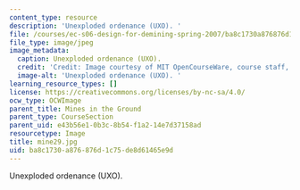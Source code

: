 ```yaml
---
content_type: resource
description: 'Unexploded ordenance (UXO). '
file: /courses/ec-s06-design-for-demining-spring-2007/ba8c1730a876876d1c75de8d61465e9d_mine29.jpg
file_type: image/jpeg
image_metadata:
  caption: Unexploded ordenance (UXO).
  credit: 'Credit: Image courtesy of MIT OpenCourseWare, course staff, and students.'
  image-alt: 'Unexploded ordenance (UXO). '
learning_resource_types: []
license: https://creativecommons.org/licenses/by-nc-sa/4.0/
ocw_type: OCWImage
parent_title: Mines in the Ground
parent_type: CourseSection
parent_uid: e43b56e1-0b3c-8b54-f1a2-14e7d37158ad
resourcetype: Image
title: mine29.jpg
uid: ba8c1730-a876-876d-1c75-de8d61465e9d
---
```

Unexploded ordenance (UXO). 